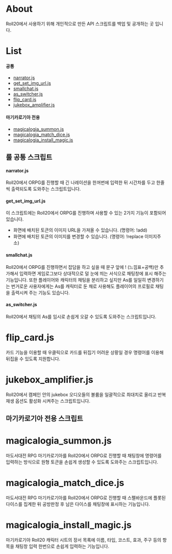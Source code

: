 # About
Roll20에서 사용하기 위해 개인적으로 만든 API 스크립트를 백업 및 공개하는 곳 입니다.


# List
#### 공통
- [narrator.js](####narratorjs)
- [get_set_img_url.js](####get_set_img_urljs)
- [smallchat.js](####smallchatjs)
- [as_switcher.js](#as_switcherjs)
- [flip_card.js](#flip_cardjs)
- [jukebox_amplifier.js](#jukebox_amplifierjs)

#### 마기카로기아 전용
- [magicalogia_summon.js](#magicalogia_summonjs)
- [magicalogia_match_dice.js](#magicalogia_match_dicejs)
- [magicalogia_install_magic.js](#magicalogia_install_magicjs)


## 룰 공통 스크립트

#### narrator.js
Roll20에서 ORPG를 진행할 때 긴 나레이션을 한꺼번에 입력한 뒤
시간차를 두고 한줄씩 출력되도록 도와주는 스크립트입니다.


#### get_set_img_url.js
이 스크립트에는 Roll20에서 ORPG를 진행하며 사용할 수 있는 2가지 기능이 포함되어 있습니다.
- 화면에 배치된 토큰의 이미지 URL을 가져올 수 있습니다. (명령어: !add)
- 화면에 배치된 토큰의 이미지를 변경할 수 있습니다. (명령어: !replace 이미지주소)


#### smallchat.js
Roll20에서 ORPG를 진행하면서 잡담을 하고 싶을 때 문구 앞에 ! (느낌표+공백)만 추가해서 입력하면
게임로그보다 상대적으로 덜 눈에 띄는 서식으로 채팅창에 표시 해주는 기능입니다.
또한 플레이어와 캐릭터의 채팅을 분리하고 싶지만 As를 일일히 변경하기는 번거로운 사용자에게는
As를 캐릭터로 둔 채로 사용해도 플레이어의 프로필로 채팅을 출력시켜 주는 기능도 있습니다.


#### as_switcher.js
Roll20에서 채팅의 As를 임시로 손쉽게 오갈 수 있도록 도와주는 스크립트입니다.

# flip_card.js
카드 기능을 이용할 때 우클릭으로 카드를 뒤집기 어려운 상황일 경우 명령어를 이용해 뒤집을 수 있도록 지원합니다.

# jukebox_amplifier.js
Roll20에서 캠페인 안의 jukebox 오디오들의 볼륨을 일괄적으로 최대치로 올리고
반복재생 옵션도 활성화 시켜주는 스크립트입니다.


## 마기카로기아 전용 스크립트

# magicalogia_summon.js
마도서대전 RPG 마기카로기아를 Roll20에서 ORPG로 진행할 때
채팅창에 명령어를 입력하는 방식으로 원형 토큰을 손쉽게 생성할 수 있도록 도와주는 스크립트입니다.


# magicalogia_match_dice.js
마도서대전 RPG 마기카로기아를 Roll20에서 ORPG로 진행할 때
스펠바운드에 플롯된 다이스를 집계한 뒤 공방판정 후 남은 다이스를 채팅창에 표시하는 기능입니다.

# magicalogia_install_magic.js
마기카로기아 Roll20 캐릭터 시트의 장서 목록에 이름, 타입, 코스트, 효과, 주구 등의 항목을
채팅창 입력 한번으로 손쉽게 입력하는 기능입니다.
